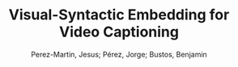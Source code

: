---
paperId: 13
author: Perez-Martin, Jesus; Pérez, Jorge; Bustos, Benjamin
title: Visual-Syntactic Embedding for Video Captioning
pdf: --
poster: --
alt: --
type: --
category: Extended Abstract
link: --
conference: cvpr
year: 2021
tags: cvpr-2021
---